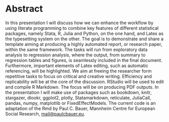 # Abstract

In this presentation I will discuss how we can enhance the workflow by using literate programming to combine key features of different statistical packages, namely Stata, R, Julia and Python, on the one hand, and Latex as the typesetting system on the other. The goal is to demonstrate and share a template aiming at producing a highly automated report, or research paper, within the same framework. The tasks will run from exploratory data analysis to regression analysis, where the output, from summary to regression tables and figures, is seamlessly included in the final document. Furthermore, important elements of Latex editing, such as automatic referencing, will be highlighted. We aim at freeing the researcher form repetitive tasks to focus on critical and creative writing. Efficiency and replicability will be at the core of the discussion. RStudio will be used to edit and compile R Markdown. The focus will be on producing PDF outputs. In the presentation I will make use of packages such as bookdown, knitr, stargazer, dlookr, ggplot2, plotly, Statamarkdown, reticulate, JuliaCall, pandas, numpy, matplotlib or FixedEffectModels. The current code is an adaptation of the Rmd by Paul C. Bauer, Mannheim Centre for European Social Research, mail@paulcbauer.eu.